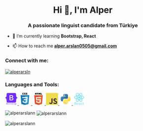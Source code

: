 <h1 align="center">Hi 👋, I'm Alper</h1>
<h3 align="center">A passionate linguist candidate from Türkiye</h3>

- 🌱 I’m currently learning **Bootstrap, React**

- 📫 How to reach me **alper.arslan0505@gmail.com**

<h3 align="left">Connect with me:</h3>
<p align="left">
<a href="https://linkedin.com/in/alperarsln" target="blank"><img align="center" src="https://raw.githubusercontent.com/rahuldkjain/github-profile-readme-generator/master/src/images/icons/Social/linked-in-alt.svg" alt="alperarsln" height="30" width="40" /></a>
</p>

<h3 align="left">Languages and Tools:</h3>
<p align="left"> <a href="https://getbootstrap.com" target="_blank" rel="noreferrer"> <img src="https://raw.githubusercontent.com/devicons/devicon/master/icons/bootstrap/bootstrap-plain-wordmark.svg" alt="bootstrap" width="40" height="40"/> </a> <a href="https://www.w3schools.com/css/" target="_blank" rel="noreferrer"> <img src="https://raw.githubusercontent.com/devicons/devicon/master/icons/css3/css3-original-wordmark.svg" alt="css3" width="40" height="40"/> </a> <a href="https://www.w3.org/html/" target="_blank" rel="noreferrer"> <img src="https://raw.githubusercontent.com/devicons/devicon/master/icons/html5/html5-original-wordmark.svg" alt="html5" width="40" height="40"/> </a> <a href="https://developer.mozilla.org/en-US/docs/Web/JavaScript" target="_blank" rel="noreferrer"> <img src="https://raw.githubusercontent.com/devicons/devicon/master/icons/javascript/javascript-original.svg" alt="javascript" width="40" height="40"/> </a> <a href="https://www.python.org" target="_blank" rel="noreferrer"> <img src="https://raw.githubusercontent.com/devicons/devicon/master/icons/python/python-original.svg" alt="python" width="40" height="40"/> </a> <a href="https://reactjs.org/" target="_blank" rel="noreferrer"> <img src="https://raw.githubusercontent.com/devicons/devicon/master/icons/react/react-original-wordmark.svg" alt="react" width="40" height="40"/> </a> </p>

<p><img align="left" src="https://github-readme-stats.vercel.app/api/top-langs?username=alperarslann&show_icons=true&locale=en&layout=compact" alt="alperarslann" /></p>

<p>&nbsp;<img align="center" src="https://github-readme-stats.vercel.app/api?username=alperarslann&show_icons=true&locale=en" alt="alperarslann" /></p>

<p><img align="center" src="https://github-readme-streak-stats.herokuapp.com/?user=alperarslann&" alt="alperarslann" /></p>
